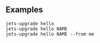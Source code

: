 ## Examples

    jets-upgrade hello
    jets-upgrade hello NAME
    jets-upgrade hello NAME --from me
